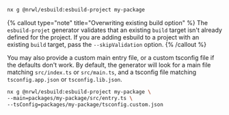 ```bash
nx g @nrwl/esbuild:esbuild-project my-package
```

{% callout type="note" title="Overwriting existing build option" %}
The `esbuild-projet` generator validates that an existing `build` target isn't already defined for the project. If you are adding esbuild to a project with an existing `build` target, pass the `--skipValidation` option.
{% /callout %}

You may also provide a custom main entry file, or a custom tsconfig file if the defaults don't work. By default, the generator will look for a main file matching `src/index.ts` or `src/main.ts`, and a tsconfig file matching `tsconfig.app.json` or `tsconfig.lib.json`.

```bash
nx g @nrwl/esbuild:esbuild-project my-package \
--main=packages/my-package/src/entry.ts \
--tsConfig=packages/my-package/tsconfig.custom.json
```

